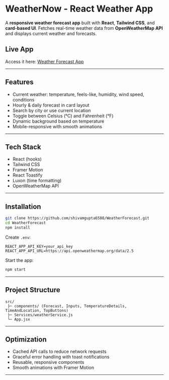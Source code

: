 # WeatherNow - React Weather App

A **responsive weather forecast app** built with **React**, **Tailwind CSS**, and **card-based UI**. Fetches real-time weather data from **OpenWeatherMap API** and displays current weather and forecasts.

## Live App  
Access it here: [Weather Forecast App](https://weatherforecast-1-42dn.onrender.com)  

---

## Features

- Current weather: temperature, feels-like, humidity, wind speed, conditions  
- Hourly & daily forecast in card layout  
- Search by city or use current location  
- Toggle between Celsius (°C) and Fahrenheit (°F)  
- Dynamic background based on temperature  
- Mobile-responsive with smooth animations  

---

## Tech Stack

- React (hooks)  
- Tailwind CSS  
- Framer Motion  
- React Toastify  
- Luxon (time formatting)  
- OpenWeatherMap API  

---

## Installation

```bash
git clone https://github.com/shivamgupta6588/WeatherForecast.git
cd WeatherForecast
npm install
````

Create `.env`:

```env
REACT_APP_API_KEY=your_api_key
REACT_APP_API_URL=https://api.openweathermap.org/data/2.5
```

Start the app:

```bash
npm start
```

---

## Project Structure

```
src/
 ├─ components/ (Forecast, Inputs, TemperatureDetails, TimeAndLocation, TopButtons)
 ├─ Services/weatherService.js
 └─ App.jsx
```

---

## Optimization

* Cached API calls to reduce network requests
* Graceful error handling with toast notifications
* Reusable, responsive components
* Smooth animations with Framer Motion

---